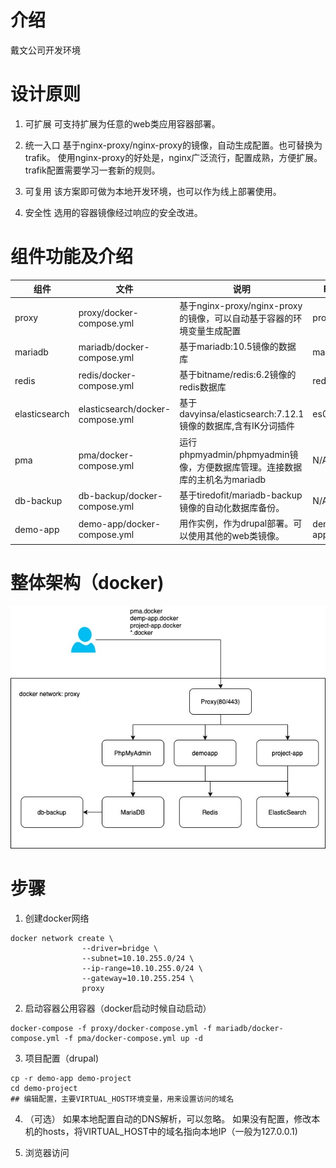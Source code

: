 # 介绍
戴文公司开发环境

# 设计原则
1. 可扩展
    可支持扩展为任意的web类应用容器部署。

2. 统一入口
    基于nginx-proxy/nginx-proxy的镜像，自动生成配置。也可替换为trafik。
    使用nginx-proxy的好处是，nginx广泛流行，配置成熟，方便扩展。trafik配置需要学习一套新的规则。

3. 可复用
    该方案即可做为本地开发环境，也可以作为线上部署使用。

4. 安全性
    选用的容器镜像经过响应的安全改进。

# 组件功能及介绍
|组件|文件|说明|FQDN|
|---|---|---|--|
|proxy|proxy/docker-compose.yml|基于nginx-proxy/nginx-proxy的镜像，可以自动基于容器的环境变量生成配置|proxy|
|mariadb|mariadb/docker-compose.yml|基于mariadb:10.5镜像的数据库|mariadb|
|redis|redis/docker-compose.yml|基于bitname/redis:6.2镜像的redis数据库|redis|
|elasticsearch|elasticsearch/docker-compose.yml|基于davyinsa/elasticsearch:7.12.1镜像的数据库,含有IK分词插件|es01|
|pma|pma/docker-compose.yml|运行phpmyadmin/phpmyadmin镜像，方便数据库管理。连接数据库的主机名为mariadb|N/A|
|db-backup|db-backup/docker-compose.yml|基于tiredofit/mariadb-backup镜像的自动化数据库备份。|N/A|
|demo-app|demo-app/docker-compose.yml|用作实例，作为drupal部署。可以使用其他的web类镜像。|demo-app.docker|

# 整体架构（docker)
![](https://github.com/davyin-co/davyin-docker-dev/raw/master/nginx-proxy.jpg)
# 步骤
1. 创建docker网络
```
docker network create \
                --driver=bridge \
                --subnet=10.10.255.0/24 \
                --ip-range=10.10.255.0/24 \
                --gateway=10.10.255.254 \
                proxy

```

2. 启动容器公用容器（docker启动时候自动启动）
```
docker-compose -f proxy/docker-compose.yml -f mariadb/docker-compose.yml -f pma/docker-compose.yml up -d
```

3. 项目配置（drupal)
```
cp -r demo-app demo-project
cd demo-project
## 编辑配置，主要VIRTUAL_HOST环境变量，用来设置访问的域名
```

4. （可选）
如果本地配置自动的DNS解析，可以忽略。
如果没有配置，修改本机的hosts，将VIRTUAL_HOST中的域名指向本地IP（一般为127.0.0.1)

5. 浏览器访问
